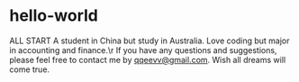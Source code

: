 # hello-world
ALL START
A student in China but study in Australia. 
Love coding but major in accounting and finance.\r
If you have any questions and suggestions, please feel free to contact me by qqeevv@gmail.com.
Wish all dreams will come true.
